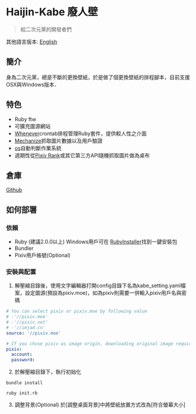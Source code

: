 # Haijin-Kabe 廢人壁
> 給二次元黨的開發者們

其他語言版本: [English](https://github.com/TimWei/haijin_kabe/blob/master/README.en-us.md)

## 簡介
身為二次元黨，總是不斷的更換壁紙，於是做了個更換壁紙的排程腳本，目前支援OSX與Windows版本．

## 特色
- Ruby ftw
- 可擴充圖源網站
- [Whenever](https://github.com/javan/whenever)crontab排程管理Ruby套件，提供較人性之介面
- [Mechanize](https://github.com/sparklemotion/mechanize)抓取圖片數據以及用戶驗證
- [os](https://github.com/rdp/os)自動判斷作業系統
- 週期性從[Pixiv Rank](http://www.pixiv.net/ranking.php?mode=daily&content=illust)或其它第三方API隨機抓取圖片做為桌布

## 倉庫
[Github](https://github.com/TimWei/haijin_kabe)

## 如何部署
### 依賴
- Ruby (建議2.0.0以上) Windows用戶可在 [RubyInstaller](https://rubyinstaller.org/downloads/)找到一鍵安裝包
- Bundler
- Pixiv用戶帳號(Optional)

### 安裝與配置
1. 解壓縮目錄後，使用文字編輯器打開config目錄下名為kabe_setting.yaml檔案，設定圖源(預設為pixiv.moe)，如為pixiv則需要一併輸入pixiv用戶名與密碼
```yaml
# You can select pixiv or pixiv.moe by following value
# -'//pixiv.moe'
# -'//pixiv.net'
# -'//imjad.cn'
source: '//pixiv.moe'

# If you chose pixiv as image origin, downloading original image required auth or it'll returning 403 error 
pixiv:
  account: 
  password: 

```

2. 於解壓縮目錄下，執行初始化
```
bundle install
```
```
ruby init.rb
```

3. 調整背景(Optional)
於[調整桌面背景]中將壁紙放置方式改為[符合螢幕大小]

